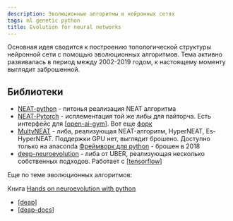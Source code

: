 ```yaml
---
description: Эволюционные алгоритмы в нейронных сетях
tags: ml genetic python
title: Evolution for neural networks
---
```

Основная идея сводится к построению топологической структуры нейронной сети с помощью эволюционных алгоритмов. Тема активно развивалась в период между 2002-2019 годом, к настоящему моменту выглядит заброшенной.

## Библиотеки

- [NEAT-python](https://neat-python.readthedocs.io/en/latest/) - питонья реализация NEAT алгоритма
- [NEAT-Pytorch](https://github.com/uber-research/PyTorch-NEAT) - исплементация той же либы для пайторча. Есть интерфейс для [[open-ai-gym]]. Вот еще [форк](https://github.com/ddehueck/pytorch-neat)
- [MultyNEAT](https://github.com/peter-ch/MultiNEAT) - либа, реализующая NEAT-алгоритм, HyperNEAT, Es-HyperNEAT. Поддержки GPU нет, выглядит брошено. Доступно только на anaconda [Фреймворк для python](https://evolearn.readthedocs.io/en/master/#) - брошен в 2018
- [deep-neuroevolution](https://github.com/uber-research/deep-neuroevolution) - либа от UBER, реализующая несколько собственных подходов. Работает с [[tensorflow]]

Еще по теме эволюционных алгоритмов:

Книга [Hands on neuroevolution with python](https://github.com/PacktPublishing/Hands-on-Neuroevolution-with-Python)

- [[deap]]
- [[deap-docs]]

[//begin]: # "Autogenerated link references for markdown compatibility"
[open-ai-gym]: open-ai-gym "Open ai gim"
[tensorflow]: tensorflow "Tensorflow"
[deap]: deap "Deap - генетические алгоритмы на python"
[deap-docs]: deap-docs "Deap документация"
[//end]: # "Autogenerated link references"